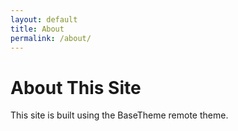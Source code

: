 ```yaml
---
layout: default
title: About
permalink: /about/
---
```


# About This Site

This site is built using the BaseTheme remote theme.
